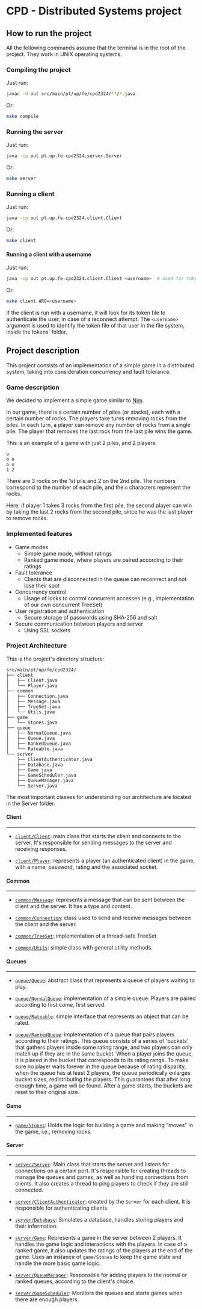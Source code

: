 # CPD - Distributed Systems project

## How to run the project

All the following commands assume that the terminal is in the root of the project. They work in UNIX operating systems.

### Compiling the project
Just run:
```bash
javac -d out src/main/pt/up/fe/cpd2324/**/*.java
```

Or:
```bash
make compile
```
### Running the server
Just run:

```bash
java -cp out pt.up.fe.cpd2324.server.Server
```

Or:
```bash
make server
```


### Running a client
Just run:
```bash
java -cp out pt.up.fe.cpd2324.client.Client
```

Or:
```bash
make client
```

#### Running a client with a username
Just run:

```bash
java -cp out pt.up.fe.cpd2324.client.Client <username>  # used for tokens
```

Or:
```bash
make client ARG=<username>
```

If the client is run with a username, it will look for its token file to authenticate the user, in case of a reconnect attempt.
The `<username>` argument is used to identify the token file of that user in the file system, inside the tokens' folder.


## Project description

This project consists of an implementation of a simple game in a distributed system, taking into consideration concurrency and fault tolerance.

### Game description

We decided to implement a simple game similar to [Nim](https://en.wikipedia.org/wiki/Nim).

In our game, there is a certain number of piles (or stacks), each with a certain number of rocks. The players take turns removing rocks from the piles. In each turn, a player can remove any number of rocks from a single pile. The player that removes the last rock from the last pile wins the game.

This is an example of a game with just 2 piles, and 2 players:

```
o
o o
o o
1 2
```
There are 3 rocks on the 1st pile and 2 on the 2nd pile. The numbers correspond to the number of each pile, and the `o` characters represent the rocks.

Here, if player 1 takes 3 rocks from the first pile, the second player can win by taking the last 2 rocks from the second pile, since he was the last player to remove rocks.

### Implemented features

- Game modes
  - Simple game mode, without ratings
  - Ranked game mode, where players are paired according to their ratings
- Fault tolerance
  - Clients that are disconnected in the queue can reconnect and not lose their spot
- Concurrency control
  - Usage of locks to control concurrent accesses (e.g., implementation of our own concurrent TreeSet)
- User registration and authentication
  - Secure storage of passwords using SHA-256 and salt
- Secure communication between players and server
  - Using SSL sockets

### Project Architecture

This is the project's directory structure:

```
src/main/pt/up/fe/cpd2324/
├── client
│   ├── Client.java
│   └── Player.java
├── common
│   ├── Connection.java
│   ├── Message.java
│   ├── TreeSet.java
│   └── Utils.java
├── game
│   └── Stones.java
├── queue
│   ├── NormalQueue.java
│   ├── Queue.java
│   ├── RankedQueue.java
│   └── Rateable.java
└── server
    ├── ClientAuthenticator.java
    ├── Database.java
    ├── Game.java
    ├── GameScheduler.java
    ├── QueueManager.java
    └── Server.java
```

The most important classes for understanding our architecture are located in the Server folder.

#### Client

---

- [`client/Client`](src/main/pt/up/fe/cpd2324/client/Client.java): main class that starts the client and connects to the server. It's responsible for sending messages to the server and receiving responses.

- [`client/Player`](src/main/pt/up/fe/cpd2324/client/Player.java): represents a player (an authenticated client) in the game, with a name, password, rating and the associated socket.

#### Common

---

- [`common/Message`](src/main/pt/up/fe/cpd2324/common/Message.java): represents a message that can be sent between the client and the server. It has a type and content.

- [`common/Connection`](src/main/pt/up/fe/cpd2324/common/Connection.java): class used to send and receive messages between the client and the server.

- [`common/TreeSet`](src/main/pt/up/fe/cpd2324/common/TreeSet.java): implementation of a thread-safe TreeSet.

- [`common/Utils`](src/main/pt/up/fe/cpd2324/common/Utils.java): simple class with general utility methods.

#### Queues

---

- [`queue/Queue`](src/main/pt/up/fe/cpd2324/queue/Queue.java): abstract class that represents a queue of players waiting to play.

- [`queue/NormalQueue`](src/main/pt/up/fe/cpd2324/queue/NormalQueue.java): implementation of a simple queue. Players are paired according to first come, first served.

- [`queue/Rateable`](src/main/pt/up/fe/cpd2324/queue/Rateable.java): simple interface that represents an object that can be rated.

- [`queue/RankedQueue`](src/main/pt/up/fe/cpd2324/queue/RankedQueue.java): implementation of a queue that pairs players according to their ratings. This queue consists of a series of 'buckets' that gathers players inside some rating range, and two players can only match up if they are in the same bucket. When a player joins the queue, it is placed in the bucket that corresponds to its rating range. To make sure no player waits forever in the queue because of rating disparity, when the queue has at least 2 players, the queue periodically enlarges bucket sizes, redistributing the players. This guarantees that after long enough time, a game will be found. After a game starts, the buckets are reset to their original size.

#### Game

---

- [`game/Stones`](src/main/pt/up/fe/cpd2324/game/Stones.java): Holds the logic for building a game and making “moves” in the game, i.e., removing rocks.

#### Server

---

- [`server/Server`](src/main/pt/up/fe/cpd2324/server/Server.java): Main class that starts the server and listens for connections on a certain port. It's responsible for creating threads to manage the queues and games, as well as handling connections from clients. It also creates a thread to ping players to check if they are still connected.

- [`server/ClientAuthenticator`](src/main/pt/up/fe/cpd2324/server/ClientAuthenticator.java): created by the `Server` for each client. It is responsible for authenticating clients.

- [`server/Database`](src/main/pt/up/fe/cpd2324/server/Database.java): Simulates a database, handles storing players and their information.

- [`server/Game`](src/main/pt/up/fe/cpd2324/server/Game.java): Represents a game in the server between 2 players. It handles the game logic and interactions with the players. In case of a ranked game, it also updates the ratings of the players at the end of the game. Uses an instance of `game/Stones` to keep the game state and handle the more basic game logic.

- [`server/QueueManager`](src/main/pt/up/fe/cpd2324/server/QueueManager.java): Responsible for adding players to the normal or ranked queues, according to the client's choice.

- [`server/GameScheduler`](src/main/pt/up/fe/cpd2324/server/GameScheduler.java): Monitors the queues and starts games when there are enough players.

